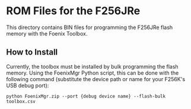 # ROM Files for the F256JRe

This directory contains BIN files for programming the F256JRe flash memory with the Foenix Toolbox.

## How to Install

Currently, the toolbox must be installed by bulk programming the flash memory.
Using the FoenixMgr Python script, this can be done with the following command (substitute the device path or name for your F256K's USB debug port):

```
python FoenixMgr.zip --port {debug device name} --flash-bulk toolbox.csv
```
